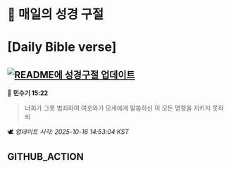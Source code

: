 # 🙏 매일의 성경 구절
# [Daily Bible verse]
## [![README에 성경구절 업데이트](https://github.com/DONGSUKA/first_test/actions/workflows/update-readme-bible.yml/badge.svg)](https://github.com/DONGSUKA/first_test/actions/workflows/update-readme-bible.yml)
<!-- START_BIBLE_VERSE -->
📖 **민수기 15:22**
> 너희가 그릇 범죄하여 여호와가 모세에게 말씀하신 이 모든 명령을 지키지 못하되

🕊️ _업데이트 시각: 2025-10-16 14:53:04 KST_
  <!-- END_BIBLE_VERSE -->
## GITHUB_ACTION
